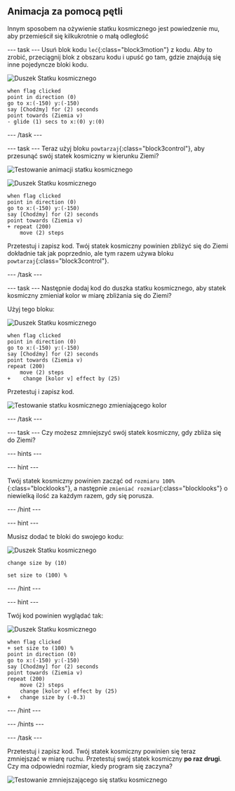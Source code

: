 ## Animacja za pomocą pętli

Innym sposobem na ożywienie statku kosmicznego jest powiedzenie mu, aby przemieścił się kilkukrotnie o małą odległość

--- task --- Usuń blok kodu `leć`{:class="block3motion"} z kodu. Aby to zrobić, przeciągnij blok z obszaru kodu i upuść go tam, gdzie znajdują się inne pojedyncze bloki kodu.

![Duszek Statku kosmicznego](images/sprite-spaceship.png)

```blocks3
when flag clicked
point in direction (0)
go to x:(-150) y:(-150)
say [Chodźmy] for (2) seconds
point towards (Ziemia v)
- glide (1) secs to x:(0) y:(0)
```

--- /task ---

--- task --- Teraz użyj bloku `powtarzaj`{:class="block3control"}, aby przesunąć swój statek kosmiczny w kierunku Ziemi?

![Testowanie animacji statku kosmicznego](images/space-animate-stage.png)

![Duszek Statku kosmicznego](images/sprite-spaceship.png)

```blocks3
when flag clicked
point in direction (0)
go to x:(-150) y:(-150)
say [Chodźmy] for (2) seconds
point towards (Ziemia v)
+ repeat (200)
    move (2) steps
```

Przetestuj i zapisz kod. Twój statek kosmiczny powinien zbliżyć się do Ziemi dokładnie tak jak poprzednio, ale tym razem używa bloku `powtarzaj`{:class="block3control"}.

--- /task ---

--- task --- Następnie dodaj kod do duszka statku kosmicznego, aby statek kosmiczny zmieniał kolor w miarę zbliżania się do Ziemi?

Użyj tego bloku:

![Duszek Statku kosmicznego](images/sprite-spaceship.png)

```blocks3
when flag clicked
point in direction (0)
go to x:(-150) y:(-150)
say [Chodźmy] for (2) seconds
point towards (Ziemia v)
repeat (200)
    move (2) steps
+    change [kolor v] effect by (25)
```

Przetestuj i zapisz kod.

![Testowanie statku kosmicznego zmieniającego kolor](images/space-colour-test.png)

--- /task ---

--- task --- Czy możesz zmniejszyć swój statek kosmiczny, gdy zbliża się do Ziemi?

--- hints ---


--- hint ---

Twój statek kosmiczny powinien zacząć od `rozmiaru 100%`{:class="blocklooks"}, a następnie `zmieniać rozmiar`{:class="blocklooks"} o niewielką ilość za każdym razem, gdy się porusza.

--- /hint ---

--- hint ---

Musisz dodać te bloki do swojego kodu:

![Duszek Statku kosmicznego](images/sprite-spaceship.png)

```blocks3
change size by (10)

set size to (100) %
```

--- /hint ---

--- hint ---

Twój kod powinien wyglądać tak:

![Duszek Statku kosmicznego](images/sprite-spaceship.png)

```blocks3
when flag clicked
+ set size to (100) %
point in direction (0)
go to x:(-150) y:(-150)
say [Chodźmy] for (2) seconds
point towards (Ziemia v)
repeat (200)
    move (2) steps
    change [kolor v] effect by (25)
+   change size by (-0.3)
```

--- /hint ---

--- /hints ---

--- /task ---

Przetestuj i zapisz kod. Twój statek kosmiczny powinien się teraz zmniejszać w miarę ruchu. Przetestuj swój statek kosmiczny **po raz drugi**. Czy ma odpowiedni rozmiar, kiedy program się zaczyna?

![Testowanie zmniejszającego się statku kosmicznego](images/space-size-test.png)